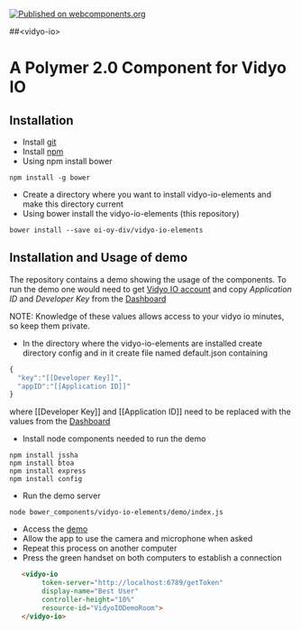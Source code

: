 [![Published on webcomponents.org](https://img.shields.io/badge/webcomponents.org-published-blue.svg)](https://www.webcomponents.org/element/oi-oy-div/vidyo-io-elements)

##&lt;vidyo-io&gt;

# A Polymer 2.0 Component for Vidyo IO 

## Installation
* Install [git](https://git-scm.com/download) 
* Install [npm](https://nodejs.org/en/download/) 
* Using npm install bower
```
npm install -g bower
```
* Create a directory where you want to install vidyo-io-elements and make this directory current
* Using bower install the vidyo-io-elements (this repository)
```
bower install --save oi-oy-div/vidyo-io-elements
```

## Installation and Usage of demo
The repository contains a demo showing the usage of the components. 
To run the demo one would need to get [Vidyo IO account](https://developer.vidyo.io) and 
copy *Application ID* and *Developer Key* from the [Dashboard](https://developer.vidyo.io/dashboard)

NOTE: Knowledge of these values allows access to your vidyo io minutes, so keep them private.

* In the directory where the vidyo-io-elements are installed create directory config and in it create file named default.json containing
```js
{
  "key":"[[Developer Key]]",
  "appID":"[[Application ID]]"
}
```
where [[Developer Key]] and [[Application ID]] need to be replaced with the values from the [Dashboard](https://developer.vidyo.io/dashboard)
* Install node components needed to run the demo
```
npm install jssha
npm install btoa
npm install express
npm install config
```
* Run the demo server
```
node bower_components/vidyo-io-elements/demo/index.js
```
* Access the [demo](http://localhost:6789) 
* Allow the app to use the camera and microphone when asked 
* Repeat this process on another computer
* Press the green handset on both computers to establish a connection

<!--
```
<custom-element-demo>
  <template>
    <script src="../webcomponentsjs/webcomponents-lite.js"></script>
    <link rel="import" href="vidyo-io.html">
    <style>
        vidyo-io {
          width: 500px;
          height: 400px;
        }
    </style>    
    <next-code-block></next-code-block>
  </template>
</custom-element-demo>
```
-->
```html
   <vidyo-io
        token-server="http://localhost:6789/getToken"
        display-name="Best User" 
        controller-height="10%"
        resource-id="VidyoIODemoRoom">
   </vidyo-io>
```

